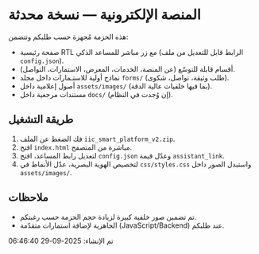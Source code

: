 
# المنصة الإلكترونية — نسخة محدثة
هذه الحزمة مُجهزة حسب طلبكم وتتضمن:
- صفحة رئيسية RTL مع زر مباشر للمساعد الذكي (الرابط قابل للتعديل من ملف `config.json`).
- أقسام قابلة للتوسّع (عن المنصة، الخدمات، المعرض، الاستمارات، التواصل).
- نماذج أولية للاستـمارات داخل مجلد `forms/` (طلب وثيقة، تواصل، شكوى).
- أصول إعلامية داخل `assets/images/` (بما فيها خلفيات عالية الدقة).
- مستندات مرجعية داخل `docs/` (إن وُجدت في النظام).

## طريقة التشغيل
1. فك الضغط عن الملف `iic_smart_platform_v2.zip`.
2. افتح `index.html` مباشرة من المتصفح.
3. لتعديل رابط المساعد، افتح `config.json` وعدّل قيمة `assistant_link`.
4. لتخصيص الهوية البصرية، عدّل الأنماط في `css/styles.css` واستبدل الصور داخل `assets/images/`.

## ملاحظات
- تم تضمين صور خلفية كبيرة لزيادة حجم الحزمة حسب رغبتكم.
- الجاهزية لإضافة استمارات متقدّمة (JavaScript/Backend) عند طلبكم.

تم الإنشاء: 2025-09-29 06:46:40
